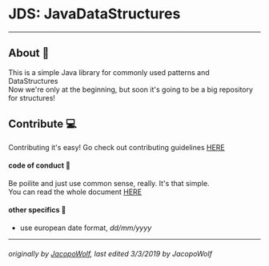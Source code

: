 # JDS: JavaDataStructures
-------
## About :page_with_curl:
This is a simple Java library for commonly used patterns and DataStructures<br>
Now we're only at the beginning, but soon it's going to be a big repository for structures!
<br>
## Contribute :computer:
Contributing it's easy! 
Go check out contributing guidelines [HERE](https://github.com/JacopoWolf/JavaDataStructures/blob/master/CONTRIBUTING.md)
  
#### code of conduct :cop:
Be poilite and just use common sense, really. It's that simple.<br>
You can read the whole document [HERE](https://github.com/JacopoWolf/JavaDataStructures/blob/master/CODE_OF_CONDUCT.md)


#### other specifics :bookmark_tabs:
* use european date format, *dd/mm/yyyy*

-----
###### originally by [JacopoWolf](https://github.com/JacopoWolf), last edited 3/3/2019 by JacopoWolf
